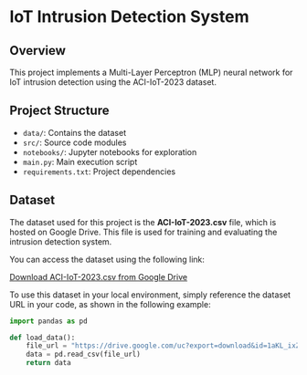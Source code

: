 # IoT Intrusion Detection System

## Overview
This project implements a Multi-Layer Perceptron (MLP) neural network for IoT intrusion detection using the ACI-IoT-2023 dataset.

## Project Structure
- `data/`: Contains the dataset
- `src/`: Source code modules
- `notebooks/`: Jupyter notebooks for exploration
- `main.py`: Main execution script
- `requirements.txt`: Project dependencies

## Dataset
The dataset used for this project is the **ACI-IoT-2023.csv** file, which is hosted on Google Drive. This file is used for training and evaluating the intrusion detection system.

You can access the dataset using the following link:

[Download ACI-IoT-2023.csv from Google Drive](https://drive.google.com/file/d/1aKL_ixZXl7-xbE9ibP7dO42WCUbyWCkR/view?usp=drive_link)

To use this dataset in your local environment, simply reference the dataset URL in your code, as shown in the following example:

```python
import pandas as pd

def load_data():
    file_url = "https://drive.google.com/uc?export=download&id=1aKL_ixZXl7-xbE9ibP7dO42WCUbyWCkR"
    data = pd.read_csv(file_url)
    return data
